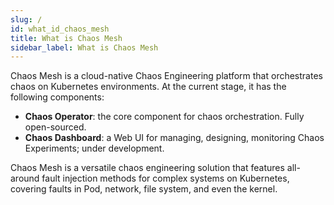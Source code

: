 ```yaml
---
slug: /
id: what_id_chaos_mesh
title: What is Chaos Mesh
sidebar_label: What is Chaos Mesh
---
```


Chaos Mesh is a cloud-native Chaos Engineering platform that orchestrates chaos on Kubernetes environments. At the current stage, it has the following components:

- **Chaos Operator**: the core component for chaos orchestration. Fully open-sourced.
- **Chaos Dashboard**: a Web UI for managing, designing, monitoring Chaos Experiments; under development.

Chaos Mesh is a versatile chaos engineering solution that features all-around fault injection methods for complex systems on Kubernetes, covering faults in Pod, network, file system, and even the kernel.